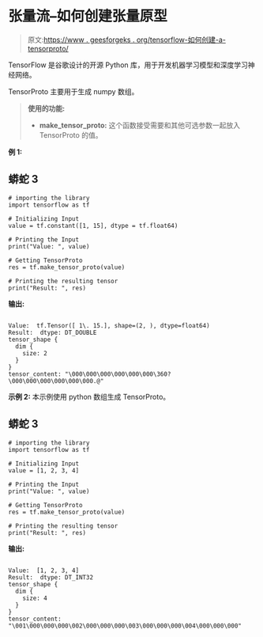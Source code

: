 # 张量流–如何创建张量原型

> 原文:[https://www . geesforgeks . org/tensorflow-如何创建-a-tensorproto/](https://www.geeksforgeeks.org/tensorflow-how-to-create-a-tensorproto/)

TensorFlow 是谷歌设计的开源 Python 库，用于开发机器学习模型和深度学习神经网络。

TensorProto 主要用于生成 numpy 数组。

> **使用的功能:**
> 
> *   **make_tensor_proto:** 这个函数接受需要和其他可选参数一起放入 TensorProto 的值。

**例 1:**

## 蟒蛇 3

```
# importing the library
import tensorflow as tf

# Initializing Input
value = tf.constant([1, 15], dtype = tf.float64)

# Printing the Input
print("Value: ", value)

# Getting TensorProto
res = tf.make_tensor_proto(value)

# Printing the resulting tensor
print("Result: ", res)
```

**输出:**

```

Value:  tf.Tensor([ 1\. 15.], shape=(2, ), dtype=float64)
Result:  dtype: DT_DOUBLE
tensor_shape {
  dim {
    size: 2
  }
}
tensor_content: "\000\000\000\000\000\000\360?\000\000\000\000\000\000.@"

```

**示例 2:** 本示例使用 python 数组生成 TensorProto。

## 蟒蛇 3

```
# importing the library
import tensorflow as tf

# Initializing Input
value = [1, 2, 3, 4]

# Printing the Input
print("Value: ", value)

# Getting TensorProto
res = tf.make_tensor_proto(value)

# Printing the resulting tensor
print("Result: ", res)
```

**输出:**

```

Value:  [1, 2, 3, 4]
Result:  dtype: DT_INT32
tensor_shape {
  dim {
    size: 4
  }
}
tensor_content: "\001\000\000\000\002\000\000\000\003\000\000\000\004\000\000\000"

```